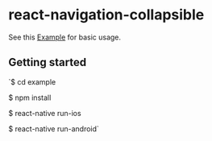 # react-navigation-collapsible

See this [Example](https://github.com/benevbright/react-navigation-collapsible/tree/master/example) for basic usage.


## Getting started

`$ cd example

$ npm install

$ react-native run-ios

$ react-native run-android`

